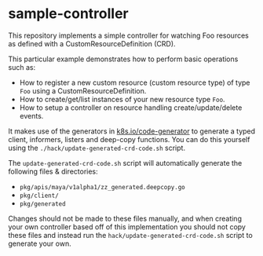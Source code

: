 # sample-controller

This repository implements a simple controller for watching Foo resources as
defined with a CustomResourceDefinition (CRD).

This particular example demonstrates how to perform basic operations such as:

* How to register a new custom resource (custom resource type) of type `Foo` using a CustomResourceDefinition.
* How to create/get/list instances of your new resource type `Foo`.
* How to setup a controller on resource handling create/update/delete events.

It makes use of the generators in [k8s.io/code-generator](https://github.com/kubernetes/code-generator)
to generate a typed client, informers, listers and deep-copy functions. You can
do this yourself using the `./hack/update-generated-crd-code.sh` script.

The `update-generated-crd-code.sh` script will automatically generate the following files &
directories:

* `pkg/apis/maya/v1alpha1/zz_generated.deepcopy.go`
* `pkg/client/`
* `pkg/generated`

Changes should not be made to these files manually, and when creating your own
controller based off of this implementation you should not copy these files and
instead run the `hack/update-generated-crd-code.sh` script to generate your own.
